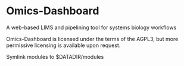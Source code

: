 # Omics-Dashboard

A web-based LIMS and pipelining tool for systems biology workflows

Omics-Dashboard is licensed under the terms of the AGPL3, but more permissive licensing is available upon request.

Symlink modules to $DATADIR/modules

